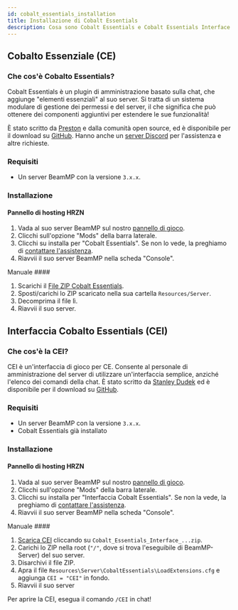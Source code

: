 ```yaml
---
id: cobalt_essentials_installation
title: Installazione di Cobalt Essentials
description: Cosa sono Cobalt Essentials e Cobalt Essentials Interface e come si installano?
---
```


## Cobalto Essenziale (CE)

### Che cos'è Cobalto Essentials?

Cobalt Essentials è un plugin di amministrazione basato sulla chat, che aggiunge "elementi essenziali" al suo server.
Si tratta di un sistema modulare di gestione dei permessi e del server, il che significa che può ottenere dei componenti aggiuntivi per estendere le sue funzionalità!

È stato scritto da [Preston](https://github.com/prestonelam2003) e dalla comunità open source, ed è disponibile per il download su [GitHub](https://github.com/prestonelam2003/CobaltEssentials).
Hanno anche un [server Discord](https://discord.gg/UV74wNXKdz) per l'assistenza e altre richieste.

### Requisiti
 
 - Un server BeamMP con la versione `3.x.x`.

### Installazione

#### Pannello di hosting HRZN

1. Vada al suo server BeamMP sul nostro [pannello di gioco](https://hrzn.link/panel).
2. Clicchi sull'opzione "Mods" della barra laterale.
3. Clicchi su installa per "Cobalt Essentials". Se non lo vede, la preghiamo di [contattare l'assistenza](/knowledgebase/getting_support).
4. Riavvii il suo server BeamMP nella scheda "Console".

Manuale ####
1. Scarichi il [File ZIP Cobalt Essentials](https://github.com/prestonelam2003/CobaltEssentials/archive/refs/heads/master.zip).
2. Sposti/carichi lo ZIP scaricato nella sua cartella `Resources/Server`.
3. Decomprima il file lì.
4. Riavvii il suo server.

## Interfaccia Cobalto Essentials (CEI)

### Che cos'è la CEI?

CEI è un'interfaccia di gioco per CE. Consente al personale di amministrazione del server di utilizzare un'interfaccia semplice, anziché l'elenco dei comandi della chat.
È stato scritto da [Stanley Dudek](https://github.com/StanleyDudek) ed è disponibile per il download su [GitHub](https://github.com/StanleyDudek/CobaltEssentialsInterface).

### Requisiti

 - Un server BeamMP con la versione `3.x.x`.
 - Cobalt Essentials già installato

### Installazione

#### Pannello di hosting HRZN
1. Vada al suo server BeamMP sul nostro [pannello di gioco](https://hrzn.link/panel).
2. Clicchi sull'opzione "Mods" della barra laterale.
3. Clicchi su installa per "Interfaccia Cobalt Essentials". Se non la vede, la preghiamo di [contattare l'assistenza](/knowledgebase/getting_support).
4. Riavvii il suo server BeamMP nella scheda "Console".

Manuale ####

1. [Scarica CEI](https://github.com/StanleyDudek/CobaltEssentialsInterface/releases) cliccando su `Cobalt_Essentials_Interface_...zip`.
2. Carichi lo ZIP nella root (`"/"`, dove si trova l'eseguibile di BeamMP-Server) del suo server.
3. Disarchivi il file ZIP.
4. Apra il file `Resources\Server\CobaltEssentials\LoadExtensions.cfg` e aggiunga `CEI = "CEI"` in fondo.
5. Riavvii il suo server

Per aprire la CEI, esegua il comando `/CEI` in chat!